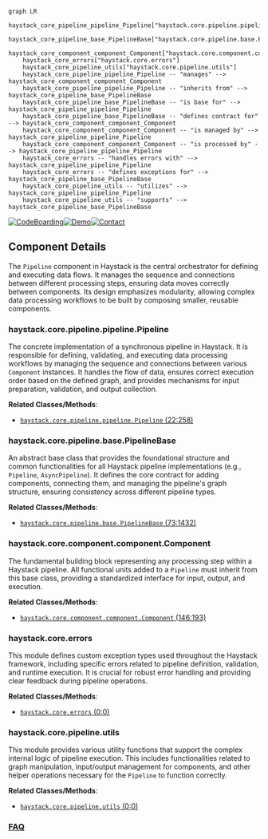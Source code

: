 ```mermaid
graph LR
    haystack_core_pipeline_pipeline_Pipeline["haystack.core.pipeline.pipeline.Pipeline"]
    haystack_core_pipeline_base_PipelineBase["haystack.core.pipeline.base.PipelineBase"]
    haystack_core_component_component_Component["haystack.core.component.component.Component"]
    haystack_core_errors["haystack.core.errors"]
    haystack_core_pipeline_utils["haystack.core.pipeline.utils"]
    haystack_core_pipeline_pipeline_Pipeline -- "manages" --> haystack_core_component_component_Component
    haystack_core_pipeline_pipeline_Pipeline -- "inherits from" --> haystack_core_pipeline_base_PipelineBase
    haystack_core_pipeline_base_PipelineBase -- "is base for" --> haystack_core_pipeline_pipeline_Pipeline
    haystack_core_pipeline_base_PipelineBase -- "defines contract for" --> haystack_core_component_component_Component
    haystack_core_component_component_Component -- "is managed by" --> haystack_core_pipeline_pipeline_Pipeline
    haystack_core_component_component_Component -- "is processed by" --> haystack_core_pipeline_pipeline_Pipeline
    haystack_core_errors -- "handles errors with" --> haystack_core_pipeline_pipeline_Pipeline
    haystack_core_errors -- "defines exceptions for" --> haystack_core_pipeline_base_PipelineBase
    haystack_core_pipeline_utils -- "utilizes" --> haystack_core_pipeline_pipeline_Pipeline
    haystack_core_pipeline_utils -- "supports" --> haystack_core_pipeline_base_PipelineBase
```
[![CodeBoarding](https://img.shields.io/badge/Generated%20by-CodeBoarding-9cf?style=flat-square)](https://github.com/CodeBoarding/GeneratedOnBoardings)[![Demo](https://img.shields.io/badge/Try%20our-Demo-blue?style=flat-square)](https://www.codeboarding.org/demo)[![Contact](https://img.shields.io/badge/Contact%20us%20-%20contact@codeboarding.org-lightgrey?style=flat-square)](mailto:contact@codeboarding.org)

## Component Details

The `Pipeline` component in Haystack is the central orchestrator for defining and executing data flows. It manages the sequence and connections between different processing steps, ensuring data moves correctly between components. Its design emphasizes modularity, allowing complex data processing workflows to be built by composing smaller, reusable components.

### haystack.core.pipeline.pipeline.Pipeline
The concrete implementation of a synchronous pipeline in Haystack. It is responsible for defining, validating, and executing data processing workflows by managing the sequence and connections between various `Component` instances. It handles the flow of data, ensures correct execution order based on the defined graph, and provides mechanisms for input preparation, validation, and output collection.


**Related Classes/Methods**:

- <a href="https://github.com/deepset-ai/haystack/blob/master/haystack/core/pipeline/pipeline.py#L22-L258" target="_blank" rel="noopener noreferrer">`haystack.core.pipeline.pipeline.Pipeline` (22:258)</a>


### haystack.core.pipeline.base.PipelineBase
An abstract base class that provides the foundational structure and common functionalities for all Haystack pipeline implementations (e.g., `Pipeline`, `AsyncPipeline`). It defines the core contract for adding components, connecting them, and managing the pipeline's graph structure, ensuring consistency across different pipeline types.


**Related Classes/Methods**:

- <a href="https://github.com/deepset-ai/haystack/blob/master/haystack/core/pipeline/base.py#L73-L1432" target="_blank" rel="noopener noreferrer">`haystack.core.pipeline.base.PipelineBase` (73:1432)</a>


### haystack.core.component.component.Component
The fundamental building block representing any processing step within a Haystack pipeline. All functional units added to a `Pipeline` must inherit from this base class, providing a standardized interface for input, output, and execution.


**Related Classes/Methods**:

- <a href="https://github.com/deepset-ai/haystack/blob/master/haystack/core/component/component.py#L146-L193" target="_blank" rel="noopener noreferrer">`haystack.core.component.component.Component` (146:193)</a>


### haystack.core.errors
This module defines custom exception types used throughout the Haystack framework, including specific errors related to pipeline definition, validation, and runtime execution. It is crucial for robust error handling and providing clear feedback during pipeline operations.


**Related Classes/Methods**:

- <a href="https://github.com/deepset-ai/haystack/blob/master/haystack/core/errors.py#L0-L0" target="_blank" rel="noopener noreferrer">`haystack.core.errors` (0:0)</a>


### haystack.core.pipeline.utils
This module provides various utility functions that support the complex internal logic of pipeline execution. This includes functionalities related to graph manipulation, input/output management for components, and other helper operations necessary for the `Pipeline` to function correctly.


**Related Classes/Methods**:

- <a href="https://github.com/deepset-ai/haystack/blob/master/haystack/core/pipeline/utils.py#L0-L0" target="_blank" rel="noopener noreferrer">`haystack.core.pipeline.utils` (0:0)</a>




### [FAQ](https://github.com/CodeBoarding/GeneratedOnBoardings/tree/main?tab=readme-ov-file#faq)